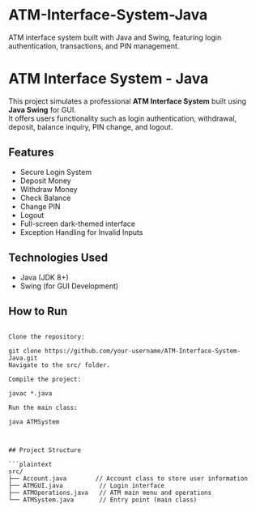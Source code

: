# ATM-Interface-System-Java
ATM interface system built with Java and Swing, featuring login authentication, transactions, and PIN management.
# ATM Interface System - Java

This project simulates a professional **ATM Interface System** built using **Java Swing** for GUI.  
It offers users functionality such as login authentication, withdrawal, deposit, balance inquiry, PIN change, and logout.

## Features

- Secure Login System
- Deposit Money
- Withdraw Money
- Check Balance
- Change PIN
- Logout
- Full-screen dark-themed interface
- Exception Handling for Invalid Inputs

## Technologies Used

- Java (JDK 8+)
- Swing (for GUI Development)

## How to Run

```How to Run!!🚀

Clone the repository:

git clone https://github.com/your-username/ATM-Interface-System-Java.git
Navigate to the src/ folder.

Compile the project:

javac *.java

Run the main class:

java ATMSystem



## Project Structure

```plaintext
src/
├── Account.java        // Account class to store user information
├── ATMGUI.java          // Login interface
├── ATMOperations.java   // ATM main menu and operations
└── ATMSystem.java       // Entry point (main class)

